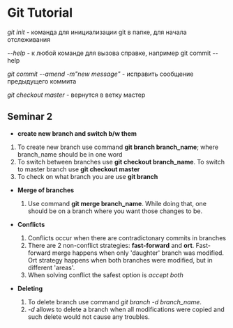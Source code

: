 # Git Tutorial

*git init* - команда для инициализации git в папке, для начала отслеживания

*--help* - к любой команде для вызова справке, например git commit --help

*git commit --amend -m"new message"* - исправить сообщение предыдущего коммита

*git checkout master* - вернутся в ветку мастер

## Seminar 2
* __create new branch and switch b/w them__
1. To create new branch use command **git branch branch_name**; where branch_name should be in one word
2. To switch between branches use **git checkout branch_name**. To switch to master branch use **git checkout master**
3. To check on what branch you are use **git branch**

* __Merge of branches__ 
    1. Use command __git merge branch_name__. While doing that, one should be on a branch where you want those changes to be. 

* __Conflicts__
    1. Conflicts occur when there are contradictonary commits in branches
    2. There are 2 non-conflict strategies: __fast-forward__ and __ort__. Fast-forward merge happens when only 'daughter' branch was modified. Ort strategy happens when both branches were modified, but in different 'areas'. 
    3. When solving conflict the safest option is _accept both_

* __Deleting__

    1. To delete branch use command *git branch -d branch_name*. 
    2. *-d* allows to delete a branch when all modifications were copied and such delete would not cause any troubles. 

